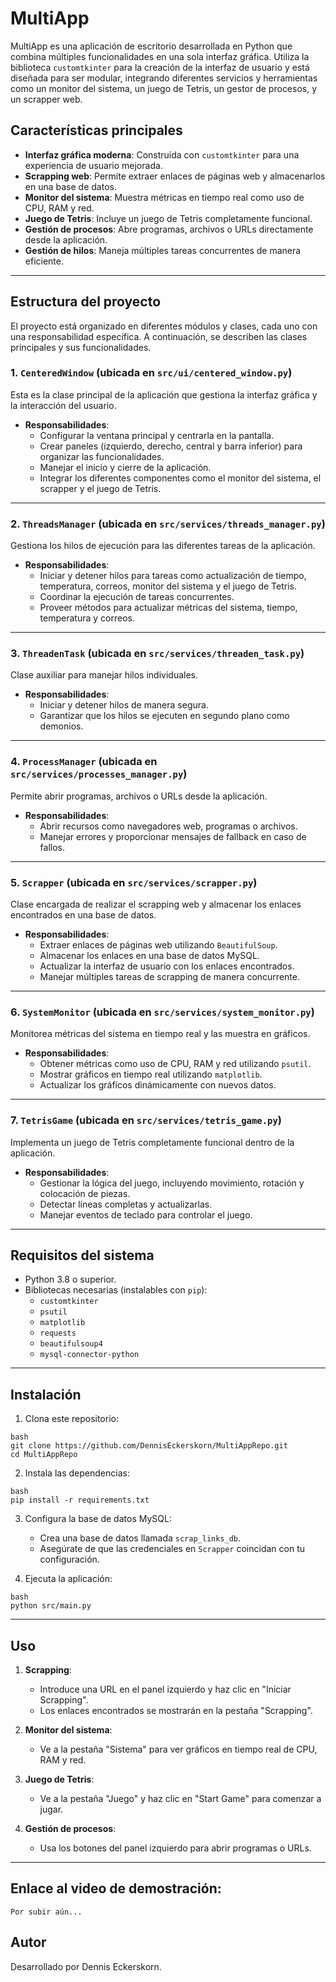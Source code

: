 # MultiApp  

MultiApp es una aplicación de escritorio desarrollada en Python que combina múltiples funcionalidades en una sola interfaz gráfica. Utiliza la biblioteca `customtkinter` para la creación de la interfaz de usuario y está diseñada para ser modular, integrando diferentes servicios y herramientas como un monitor del sistema, un juego de Tetris, un gestor de procesos, y un scrapper web.  

## Características principales  

- **Interfaz gráfica moderna**: Construida con `customtkinter` para una experiencia de usuario mejorada.  
- **Scrapping web**: Permite extraer enlaces de páginas web y almacenarlos en una base de datos.  
- **Monitor del sistema**: Muestra métricas en tiempo real como uso de CPU, RAM y red.  
- **Juego de Tetris**: Incluye un juego de Tetris completamente funcional.  
- **Gestión de procesos**: Abre programas, archivos o URLs directamente desde la aplicación.  
- **Gestión de hilos**: Maneja múltiples tareas concurrentes de manera eficiente.  

---  

## Estructura del proyecto  

El proyecto está organizado en diferentes módulos y clases, cada uno con una responsabilidad específica. A continuación, se describen las clases principales y sus funcionalidades.  

### 1. `CenteredWindow` (ubicada en `src/ui/centered_window.py`)  

Esta es la clase principal de la aplicación que gestiona la interfaz gráfica y la interacción del usuario.  

- **Responsabilidades**:  
  - Configurar la ventana principal y centrarla en la pantalla.  
  - Crear paneles (izquierdo, derecho, central y barra inferior) para organizar las funcionalidades.  
  - Manejar el inicio y cierre de la aplicación.  
  - Integrar los diferentes componentes como el monitor del sistema, el scrapper y el juego de Tetris.  

---  

### 2. `ThreadsManager` (ubicada en `src/services/threads_manager.py`)  

Gestiona los hilos de ejecución para las diferentes tareas de la aplicación.  

- **Responsabilidades**:  
  - Iniciar y detener hilos para tareas como actualización de tiempo, temperatura, correos, monitor del sistema y el juego de Tetris.  
  - Coordinar la ejecución de tareas concurrentes.  
  - Proveer métodos para actualizar métricas del sistema, tiempo, temperatura y correos.  

---  

### 3. `ThreadenTask` (ubicada en `src/services/threaden_task.py`)  

Clase auxiliar para manejar hilos individuales.  

- **Responsabilidades**:  
  - Iniciar y detener hilos de manera segura.  
  - Garantizar que los hilos se ejecuten en segundo plano como demonios.  

---  

### 4. `ProcessManager` (ubicada en `src/services/processes_manager.py`)  

Permite abrir programas, archivos o URLs desde la aplicación.  

- **Responsabilidades**:  
  - Abrir recursos como navegadores web, programas o archivos.  
  - Manejar errores y proporcionar mensajes de fallback en caso de fallos.  

---  

### 5. `Scrapper` (ubicada en `src/services/scrapper.py`)  

Clase encargada de realizar el scrapping web y almacenar los enlaces encontrados en una base de datos.  

- **Responsabilidades**:  
  - Extraer enlaces de páginas web utilizando `BeautifulSoup`.  
  - Almacenar los enlaces en una base de datos MySQL.  
  - Actualizar la interfaz de usuario con los enlaces encontrados.  
  - Manejar múltiples tareas de scrapping de manera concurrente.  

---  

### 6. `SystemMonitor` (ubicada en `src/services/system_monitor.py`)  

Monitorea métricas del sistema en tiempo real y las muestra en gráficos.  

- **Responsabilidades**:  
  - Obtener métricas como uso de CPU, RAM y red utilizando `psutil`.  
  - Mostrar gráficos en tiempo real utilizando `matplotlib`.  
  - Actualizar los gráficos dinámicamente con nuevos datos.  

---  

### 7. `TetrisGame` (ubicada en `src/services/tetris_game.py`)  

Implementa un juego de Tetris completamente funcional dentro de la aplicación.  

- **Responsabilidades**:  
  - Gestionar la lógica del juego, incluyendo movimiento, rotación y colocación de piezas.  
  - Detectar líneas completas y actualizarlas.  
  - Manejar eventos de teclado para controlar el juego.  

---  

## Requisitos del sistema  

- Python 3.8 o superior.  
- Bibliotecas necesarias (instalables con `pip`):  
  - `customtkinter`  
  - `psutil`  
  - `matplotlib`  
  - `requests`  
  - `beautifulsoup4`  
  - `mysql-connector-python`  

---  

## Instalación  

1. Clona este repositorio:  
```
bash
git clone https://github.com/DennisEckerskorn/MultiAppRepo.git
cd MultiAppRepo
```
  
2. Instala las dependencias:  
```
bash
pip install -r requirements.txt
```
  
3. Configura la base de datos MySQL:  
   - Crea una base de datos llamada `scrap_links_db`.  
   - Asegúrate de que las credenciales en `Scrapper` coincidan con tu configuración.  

4. Ejecuta la aplicación:  
```
bash
python src/main.py
```
  

---  

## Uso  

1. **Scrapping**:  
   - Introduce una URL en el panel izquierdo y haz clic en "Iniciar Scrapping".  
   - Los enlaces encontrados se mostrarán en la pestaña "Scrapping".  

2. **Monitor del sistema**:  
   - Ve a la pestaña "Sistema" para ver gráficos en tiempo real de CPU, RAM y red.  

3. **Juego de Tetris**:  
   - Ve a la pestaña "Juego" y haz clic en "Start Game" para comenzar a jugar.  

4. **Gestión de procesos**:  
   - Usa los botones del panel izquierdo para abrir programas o URLs.  

---  

## Enlace al video de demostración:
```
Por subir aún...
```

## Autor  

Desarrollado por Dennis Eckerskorn.  
